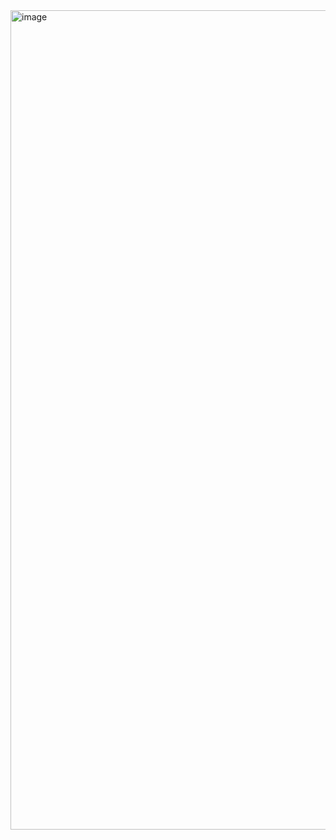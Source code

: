 <img width="803" height="1311" alt="image" src="https://github.com/user-attachments/assets/053b3705-12e7-443c-8bea-f742250df166" />
